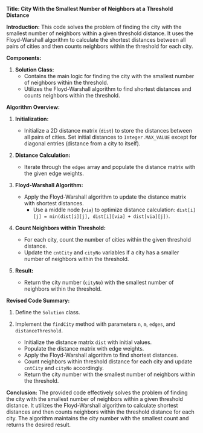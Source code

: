 **Title: City With the Smallest Number of Neighbors at a Threshold Distance**

**Introduction:**
This code solves the problem of finding the city with the smallest number of neighbors within a given threshold distance. It uses the Floyd-Warshall algorithm to calculate the shortest distances between all pairs of cities and then counts neighbors within the threshold for each city.

**Components:**

1. **Solution Class:**
   - Contains the main logic for finding the city with the smallest number of neighbors within the threshold.
   - Utilizes the Floyd-Warshall algorithm to find shortest distances and counts neighbors within the threshold.

**Algorithm Overview:**

1. **Initialization:**
   - Initialize a 2D distance matrix (`dist`) to store the distances between all pairs of cities. Set initial distances to `Integer.MAX_VALUE` except for diagonal entries (distance from a city to itself).

2. **Distance Calculation:**
   - Iterate through the `edges` array and populate the distance matrix with the given edge weights.

3. **Floyd-Warshall Algorithm:**
   - Apply the Floyd-Warshall algorithm to update the distance matrix with shortest distances.
     - Use a middle node (`via`) to optimize distance calculation: `dist[i][j] = min(dist[i][j], dist[i][via] + dist[via][j])`.

4. **Count Neighbors within Threshold:**
   - For each city, count the number of cities within the given threshold distance.
   - Update the `cntCity` and `cityNo` variables if a city has a smaller number of neighbors within the threshold.

5. **Result:**
   - Return the city number (`cityNo`) with the smallest number of neighbors within the threshold.

**Revised Code Summary:**

1. Define the `Solution` class.

2. Implement the `findCity` method with parameters `n`, `m`, `edges`, and `distanceThreshold`.
   - Initialize the distance matrix `dist` with initial values.
   - Populate the distance matrix with edge weights.
   - Apply the Floyd-Warshall algorithm to find shortest distances.
   - Count neighbors within threshold distance for each city and update `cntCity` and `cityNo` accordingly.
   - Return the city number with the smallest number of neighbors within the threshold.

**Conclusion:**
The provided code effectively solves the problem of finding the city with the smallest number of neighbors within a given threshold distance. It utilizes the Floyd-Warshall algorithm to calculate shortest distances and then counts neighbors within the threshold distance for each city. The algorithm maintains the city number with the smallest count and returns the desired result.